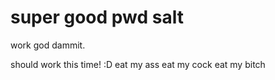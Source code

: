 # super good pwd salt
work god dammit.

should work this time! :D
eat my ass
eat my cock
eat my bitch

